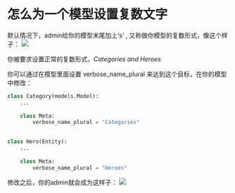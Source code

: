 # 怎么为一个模型设置复数文字
默认情况下，admin给你的模型末尾加上‘s’ ,  又称做你模型的复数形式，像这个样子：
![](https://books.agiliq.com/projects/django-admin-cookbook/en/latest/_images/plural.png)

你被要求设置正常的复数形式，*Categories and Heroes*

你可以通过在模型里面设置 verbose_name_plural 来达到这个目标，在你的模型中修改：

```python
class Category(models.Model):
    ...
    
    class Meta:
        verbose_name_plural = "Categories"

        
class Hero(Entity):
    ...
    
    class Meta:
        verbose_name_plural = "Heroes"
```
修改之后，你的admin就会成为这样子：
![](https://books.agiliq.com/projects/django-admin-cookbook/en/latest/_images/plural_fixed.png)

